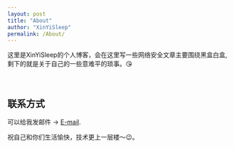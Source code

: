 ```yaml
---
layout: post
title: "About"
author: "XinYiSleep"
permalink: /About/
---
```


这里是XinYiSleep的个人博客，会在这里写一些网络安全文章主要围绕黑盒白盒,剩下的就是关于自己的一些意难平的琐事。😘
<br>
<br>
<br>
## 联系方式
可以给我发邮件 → [E-mail](想了想还是先空着).

祝自己和你们生活愉快，技术更上一层楼～😉。
